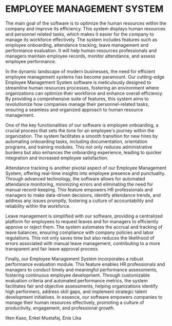 # EMPLOYEE MANAGEMENT SYSTEM

The main goal of the software is to optimize the human resources within the company and improve its efficiency. 
This system displays human resources and personnel related tasks, which makes it easier for the company to manage its workforce effectively. 
The system includes features such as employee onboarding, attendance tracking, leave management and performance evaluation.
It will help human resources professionals and managers maintain employee records, monitor attendance, and assess employee performance.

In the dynamic landscape of modern businesses, the need for efficient employee management systems has become paramount. Our cutting-edge Employee Management System software is meticulously designed to streamline human resources processes, fostering an environment where organizations can optimize their workforce and enhance overall efficiency. By providing a comprehensive suite of features, this system aims to revolutionize how companies manage their personnel-related tasks, ensuring a seamless and organized approach to human resource management.

One of the key functionalities of our software is employee onboarding, a crucial process that sets the tone for an employee's journey within the organization. The system facilitates a smooth transition for new hires by automating onboarding tasks, including documentation, orientation programs, and training modules. This not only reduces administrative burdens but also enhances the onboarding experience, leading to quicker integration and increased employee satisfaction.

Attendance tracking is another pivotal aspect of our Employee Management System, offering real-time insights into employee presence and punctuality. Through advanced technology, the software allows for automated attendance monitoring, minimizing errors and eliminating the need for manual record-keeping. This feature empowers HR professionals and managers to make data-driven decisions, identify attendance trends, and address any issues promptly, fostering a culture of accountability and reliability within the workforce.

Leave management is simplified with our software, providing a centralized platform for employees to request leaves and for managers to efficiently approve or reject them. The system automates the accrual and tracking of leave balances, ensuring compliance with company policies and labor regulations. This not only saves time but also reduces the likelihood of errors associated with manual leave management, contributing to a more transparent and fair leave approval process.

Finally, our Employee Management System incorporates a robust performance evaluation module. This feature enables HR professionals and managers to conduct timely and meaningful performance assessments, fostering continuous employee development. Through customizable evaluation criteria and automated performance metrics, the system facilitates fair and objective assessments, helping organizations identify high performers, address skill gaps, and implement strategic talent development initiatives. In essence, our software empowers companies to manage their human resources effectively, promoting a culture of productivity, engagement, and professional growth.
















































































































































































































































































































































































































































































































Ilten Kaso, Enkel Mustafaj, Enis Lika
